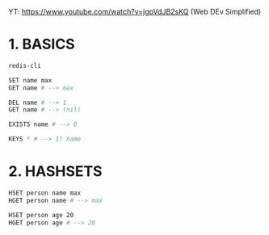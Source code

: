 YT: https://www.youtube.com/watch?v=jgpVdJB2sKQ (Web DEv Simplified)


# 1. BASICS

```bash
redis-cli

SET name max
GET name # --> max

DEL name # --> 1
GET name # --> (nil)

EXISTS name # --> 0

KEYS * # --> 1) name

```


# 2. HASHSETS

```bash
HSET person name max
HGET person name # --> max

HSET person age 20
HGET person age # --> 20

```

